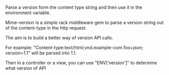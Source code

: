 Parse a version form the content type string and then use it in the environment variable.

Mime-version is a simple rack middleware gem to parse a version string out of the content-type in the http request. 

The aim is to build a better way of version API calls.

For example: "Content-type:text/html;vnd.example-com.foo+json; version=1.1" will be parsed into 1.1. 

Then in a controller or a view, you can use "ENV['version']" to determine what version of API